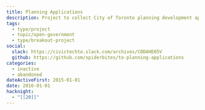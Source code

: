 ```yaml
---
title: Planning Applications
description: Project to collect City of Toronto planning development applications
tags:
  - type/project
  - topic/open-government
  - type/breakout-project
social:
  slack: https://civictechto.slack.com/archives/C0DAHE05V
  github: https://github.com/spiderbites/to-planning-applications
categories:
  - inactive
  - abandoned
dateActiveFirst: 2015-01-01
date: 2016-01-01
hacknight:
  - "[[20]]"
---
```


